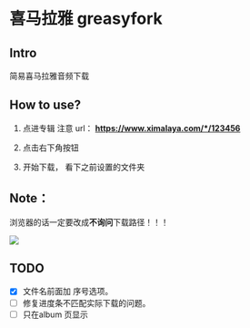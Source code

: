 # 喜马拉雅 greasyfork 

## Intro

简易喜马拉雅音频下载

## How to use?

1. 点进专辑 注意 url： **https://www.ximalaya.com/*/123456**

1. 点击右下角按钮

1. 开始下载， 看下之前设置的文件夹

## Note：

浏览器的话一定要改成**不询问**下载路径！！！

![](https://i.ytimg.com/vi/B9HqVUg_nww/maxresdefault.jpg)

## TODO

- [x] 文件名前面加 序号选项。
- [ ] 修复进度条不匹配实际下载的问题。
- [ ] 只在album 页显示